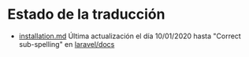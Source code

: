 # Estado de la traducción

- [installation.md](https://github.com/StydeNet/laravel-spanish-docs/blob/6.0_press/docs/installation.md) Última actualización el día 10/01/2020 hasta "Correct sub-spelling" en [laravel/docs](https://github.com/laravel/docs/commits/6.x/installation.md)